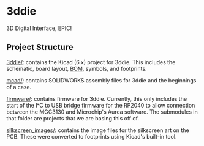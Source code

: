 # 3ddie
3D Digital Interface, EPIC!

## Project Structure
[3ddie/](3ddie/): contains the Kicad (6.x) project for 3ddie. This includes the schematic, board layout, [BOM](3ddie/3ddie-bom-cleaned.csv), symbols, and footprints.

[mcad/](mcad/): contains SOLIDWORKS assembly files for 3ddie and the beginnings of a case.

[firmware/](firmware/): contains firmware for 3ddie. Currently, this only includes the start of the I²C to USB bridge firmware for the RP2040 to allow connection between the MGC3130 and Microchip's Aurea software. The submodules in that folder are projects that we are basing this off of.

[silkscreen_images/](silkscreen_images/): contains the image files for the silkscreen art on the PCB. These were converted to footprints using Kicad's built-in tool.
